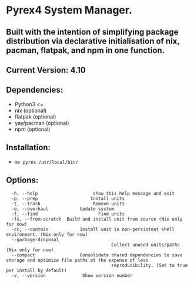 # Pyrex4 System Manager.
## Built with the intention of simplifying package distribution via declarative initialisation of nix, pacman, flatpak, and npm in one function.

## Current Version: 4.10

## Dependencies:
- Python3 <=
- nix (optional)
- flatpak (optional)
- yay/pacman (optional)
- npm (optional)

## Installation: 
- `mv pyrex /usr/local/bin/`

## Options:
```
  -h, --help                     show this help message and exit
  -p, --prep                    Install units
  -t, --trash                    Remove units
  -o, --overhaul            Update system
  -f, --find                       Find units
  -fs, --from-scratch  Build and install unit from source (Nix only for now)
  -cc, --contain            Install unit in non-persistent shell environment. (Nix only for now)
  --garbage-disposal
                                        Collect unused units/paths (Nix only for now)
  --compact                 Consolidate shared dependencies to save storage and optimize file paths at the expense of less
                                        reproducibility. (Set to true per install by default)
  -v, --version              Show version number
```
